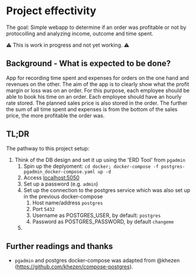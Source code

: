 # Project effectivity

The goal: Simple webapp to determine if an order was profitable or not by protocolling and analyzing income, outcome and time spent.

⚠️ This is work in progress and not yet working. ⚠️

## Background - What is expected to be done?

App for recording time spent and expenses for orders on the one hand and revenues on the other. The aim of the app is to clearly show what the profit margin or loss was on an order. For this purpose, each employee should be able to book his time on an order. Each employee should have an hourly rate stored. The planned sales price is also stored in the order. The further the sum of all time spent and expenses is from the bottom of the sales price, the more profitable the order was.

## TL;DR

The pathway to this project setup:

1. Think of the DB design and set it up using the 'ERD Tool' from `pgadmin`
   1. Spin up the deplyoment: `cd docker; docker-compose -f postgres-pgadmin_docker-compose.yaml up -d`
   2. Access [localhost:5050](http://localhost:5050)
   3. Set up a password (e.g. `admin`)
   4. Set up the connection to the postgres service which was also set up in the previous docker-compose
      1. Host name/address `postgres`
      2. Port `5432`
      3. Username as POSTGRES_USER, by default: `postgres`
      4. Password as POSTGRES_PASSWORD, by default `changeme`
   5. 


## Further readings and thanks

- `pgadmin` and postgres docker-compose was adapted from @khezen (<https://github.com/khezen/compose-postgres>).
